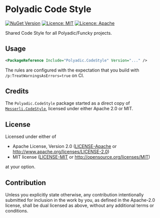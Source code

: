 # Polyadic Code Style

[![NuGet Version](https://img.shields.io/nuget/v/Polyadic.CodeStyle)](https://www.nuget.org/packages/Polyadic.CodeStyle)
[![Licence: MIT](https://img.shields.io/badge/licence-MIT-green)](https://raw.githubusercontent.com/polyadic/funcky/main/LICENSE-MIT)
[![Licence: Apache](https://img.shields.io/badge/licence-Apache-green)](https://raw.githubusercontent.com/polyadic/funcky/main/LICENSE-Apache)


Shared Code Style for all Polyadic/Funcky projects.

## Usage

```xml
<PackageReference Include="Polyadic.CodeStyle" Version="..." />
```

The rules are configured with the expectation that you build with
`/p:TreatWarningsAsErrors=true` on CI.

## Credits
The `Polyadic.CodeStyle` package started as a direct copy of
[`Messerli.CodeStyle`](https://github.com/messerli-informatik-ag/code-style), licensed under either Apache 2.0 or MIT.

## License
Licensed under either of

* Apache License, Version 2.0
  ([LICENSE-Apache](LICENSE-Apache) or <http://www.apache.org/licenses/LICENSE-2.0>)
* MIT license
  ([LICENSE-MIT](LICENSE-MIT) or <http://opensource.org/licenses/MIT>)

at your option.

## Contribution
Unless you explicitly state otherwise, any contribution intentionally submitted
for inclusion in the work by you, as defined in the Apache-2.0 license, shall be
dual licensed as above, without any additional terms or conditions.

